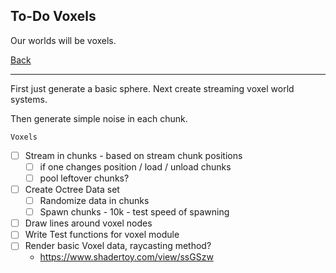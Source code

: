 To-Do Voxels
-----

Our worlds will be voxels.

[Back](todo-main.md)

-----

First just generate a basic sphere. Next create streaming voxel world systems.

Then generate simple noise in each chunk.

`Voxels`
- [ ] Stream in chunks - based on stream chunk positions
    - [ ] if one changes position / load / unload chunks
    - [ ] pool leftover chunks?
- [ ] Create Octree Data set
    - [ ] Randomize data in chunks
    - [ ] Spawn chunks - 10k - test speed of spawning
- [ ] Draw lines around voxel nodes
- [ ] Write Test functions for voxel module
- [ ] Render basic Voxel data, raycasting method?
    - https://www.shadertoy.com/view/ssGSzw